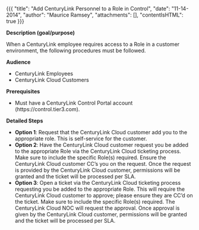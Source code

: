 {{{
  "title": "Add CenturyLink Personnel to a Role in Control",
  "date": "11-14-2014",
  "author": "Maurice Ramsey",
  "attachments": [],
  "contentIsHTML": true
}}}

<p><strong>Description (goal/purpose)</strong>
</p>
<p>When a CenturyLink employee requires access to a Role in a customer environment, the following procedures must be followed.</p>
<p><strong>Audience</strong>
</p>
<ul>
  <li>CenturyLink Employees</li>
  <li>CenturyLink Cloud Customers</li>
</ul>
<p><strong>Prerequisites</strong>
</p>
<ul>
  <li>Must have a CenturyLink Control Portal account (https://control.tier3.com).</li>
</ul>
<p><strong>Detailed Steps</strong>
</p>
<ul>
  <li><strong>Option 1</strong>: Request that the CenturyLink Cloud customer add you to the appropriate role.  This is self-service for the customer.</li>
  <li><strong>Option 2</strong>: Have the CenturyLink Cloud customer request you be added to the appropriate Role via the CenturyLink Cloud ticketing process. Make sure to include the specific Role(s) required.  Ensure the CenturyLink Cloud customer CC’s you on the request.  Once the request is provided by the CenturyLink Cloud customer, permissions will be granted and the ticket will be processed per SLA.</li>
  <li><strong>Option 3</strong>: Open a ticket via the CenturyLink Cloud ticketing process requesting you be added to the appropriate Role.  This will require the CenturyLink Cloud customer to approve; please ensure they are CC’d on the ticket. Make sure to include the specific Role(s) required. The CenturyLink Cloud NOC will request the approval. Once approval is given by the CenturyLink Cloud customer, permissions will be granted and the ticket will be processed per SLA.</li>
</ul>